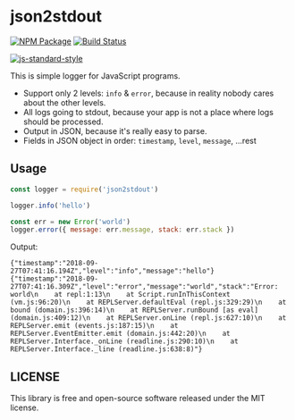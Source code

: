 # json2stdout

[![NPM Package](https://img.shields.io/npm/v/json2stdout.svg?style=flat-square)](https://www.npmjs.org/package/json2stdout) [![Build Status](https://img.shields.io/travis/fanatid/json2stdout.svg?branch=master&style=flat-square)](https://travis-ci.org/fanatid/json2stdout)

[![js-standard-style](https://cdn.rawgit.com/feross/standard/master/badge.svg)](https://github.com/feross/standard)

This is simple logger for JavaScript programs.

- Support only 2 levels: `info` & `error`, because in reality nobody cares about the other levels.
- All logs going to stdout, because your app is not a place where logs should be processed.
- Output in JSON, because it's really easy to parse.
- Fields in JSON object in order: `timestamp`, `level`, `message`, ...rest

## Usage

```js
const logger = require('json2stdout')

logger.info('hello')

const err = new Error('world')
logger.error({ message: err.message, stack: err.stack })
```

Output:
```
{"timestamp":"2018-09-27T07:41:16.194Z","level":"info","message":"hello"}
{"timestamp":"2018-09-27T07:41:16.309Z","level":"error","message":"world","stack":"Error: world\n    at repl:1:13\n    at Script.runInThisContext (vm.js:96:20)\n    at REPLServer.defaultEval (repl.js:329:29)\n    at bound (domain.js:396:14)\n    at REPLServer.runBound [as eval] (domain.js:409:12)\n    at REPLServer.onLine (repl.js:627:10)\n    at REPLServer.emit (events.js:187:15)\n    at REPLServer.EventEmitter.emit (domain.js:442:20)\n    at REPLServer.Interface._onLine (readline.js:290:10)\n    at REPLServer.Interface._line (readline.js:638:8)"}
```

## LICENSE

This library is free and open-source software released under the MIT license.
